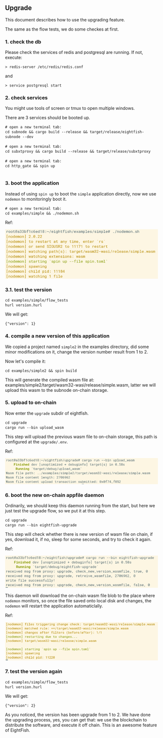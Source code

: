 
## Upgrade

This document describes how to use the upgrading feature.

The same as the flow tests, we do some checkes at first.

### 1. check the db

Please check the services of redis and postgresql are running. If not, execute:

```
> redis-server /etc/redis/redis.conf
```
and
```
> service postgresql start
```

### 2. check services

You might use tools of screen or tmux to open multiple windows.

There are 3 services should be booted up.

```
# open a new terminal tab:
cd subnode && cargo build --release && target/release/eightfish-subnode --dev

# open a new terminal tab:
cd subxtproxy && cargo build --release && target/release/subxtproxy

# open a new terminal tab:
cd http_gate && spin up


```

### 3. boot the application

Instead of using `spin up` to boot the `simple` application directly, now we use `nodemon` to monitoringly 
boot it.

````
# open a new terminal tab:
cd examples/simple && ./nodemon.sh
````
Ref: 

![](https://raw.githubusercontent.com/eightfish-org/eightfish_assets/master/s1.png)


### 3.1. test the version

```
cd examples/simple/flow_tests
hurl version.hurl
```

We will get:

```
{"version": 1}
```


### 4. compile a new version of this application

We copied a project named `simple2` in the examples directory, did some minor modifications on it, change 
the version number result from 1 to 2.

Now let's compile it:

```
cd examples/simple2 && spin build
```

This will generate the compiled wasm file at: examples/simple2/target/wasm32-wasi/release/simple.wasm, latter 
we will upload this wasm to the subnode on-chain storage.

### 5. upload to on-chain

Now enter the `upgrade` subdir of eightfish.

```
cd upgrade
cargo run --bin upload_wasm
```

This step will upload the previous wasm file to on-chain storage, this path is configured at the 
`upgrade/.env`.


Ref: 

![](https://raw.githubusercontent.com/eightfish-org/eightfish_assets/master/s2.png)

### 6. boot the new on-chain appfile daemon

Ordinarily, we should keep this daemon running from the start, but here we just test the upgrade flow, so we put 
it at this step.

```
cd upgrade
cargo run --bin eightfish-upgrade
```

This step will check whether there is new version of wasm file on chain, if yes, download it, if no, sleep for
some seconds, and try to check it again.

Ref: 

![](https://raw.githubusercontent.com/eightfish-org/eightfish_assets/master/s3.png)

This daemon will download the on-chain wasm file blob to the place where `nodemon` monitors, so once the file 
saved onto local disk and changes, the `nodemon` will restart the application automaticlally.

Ref: 

![](https://raw.githubusercontent.com/eightfish-org/eightfish_assets/master/s4.png)


### 7. test the version again

```
cd examples/simple/flow_tests
hurl version.hurl
```

We will get:

```
{"version": 2}
```

As you noticed, the version has been upgrade from 1 to 2. We have done the upgrading process, yes, you can 
get that: we use the blockchain to distribute the software, and execute it off chain. This is an awesome 
feature of EightFish.



